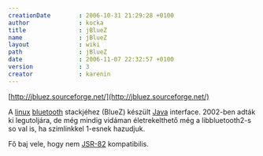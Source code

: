 ```yaml
---
creationDate        : 2006-10-31 21:29:28 +0100 
author              : kocka 
title               : jBlueZ 
name                : jBlueZ 
layout              : wiki 
path                : jBlueZ 
date                : 2006-11-07 22:32:57 +0100 
version             : 3 
creator             : karenin 
---
```

[http://jbluez.sourceforge.net/](http://jbluez.sourceforge.net/)

A [linux](Linux.html) [bluetooth](bluetooth.html) stackjéhez (BlueZ) készült [Java](java.html) interface. 2002-ben adták ki legutoljára, de még mindig vidáman életrekelthető még a libbluetooth2-s so val is, ha szimlinkkel 1-esnek hazudjuk.

Fő baj vele, hogy nem [JSR-82](http://jcp.org/en/jsr/detail?id=82) kompatibilis.
